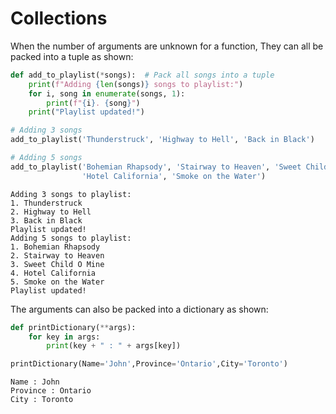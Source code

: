# Collections

When the number of arguments  are unknown for a function, They can all be packed into a tuple as shown:

```python
def add_to_playlist(*songs):  # Pack all songs into a tuple
    print(f"Adding {len(songs)} songs to playlist:")
    for i, song in enumerate(songs, 1):
        print(f"{i}. {song}")
    print("Playlist updated!")

# Adding 3 songs
add_to_playlist('Thunderstruck', 'Highway to Hell', 'Back in Black')

# Adding 5 songs
add_to_playlist('Bohemian Rhapsody', 'Stairway to Heaven', 'Sweet Child O Mine', 
                'Hotel California', 'Smoke on the Water')
```

```
Adding 3 songs to playlist:
1. Thunderstruck
2. Highway to Hell
3. Back in Black
Playlist updated!
Adding 5 songs to playlist:
1. Bohemian Rhapsody
2. Stairway to Heaven
3. Sweet Child O Mine
4. Hotel California
5. Smoke on the Water
Playlist updated!
```

The arguments can also be packed into a dictionary as shown:

```python
def printDictionary(**args):
    for key in args:
        print(key + " : " + args[key])

printDictionary(Name='John',Province='Ontario',City='Toronto')
```

```
Name : John
Province : Ontario
City : Toronto
```
